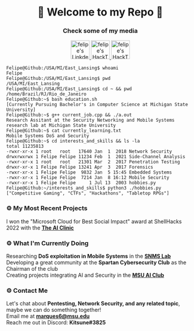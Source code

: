 <h1 align="center">👾 Welcome to my Repo 👾</h1>
<h3 align="center">Check some of my media</h3>
<p align="center">
<a href="https://www.linkedin.com/in/felipe-marques-allevato-250549220/">
  <img alt="felipe's LinkdeIN" width="50px" src="https://user-images.githubusercontent.com/95195316/190579476-ffd552da-ba9a-4695-adcd-ac900ea2c358.png"/>
</a>
<a href="https://app.hackthebox.com/profile/157096">
  <img alt="felipe's HackTheBox" width="50px" src="https://user-images.githubusercontent.com/95195316/190579332-71293926-20fd-48e4-b6ff-96c68ac1e724.svg"/>
</a>
<a href="https://open.spotify.com/user/allevato.ff">
  <img alt="felipe's HackTheBox" width="50px" src="https://user-images.githubusercontent.com/95195316/190580068-ddd1469e-700e-436d-9bce-cd59878195a1.png"/>
</a>  
  
</p>

````console
Felipe@Github:/USA/MI/East_Lansing$ whoami
Felipe
Felipe@Github:/USA/MI/East_Lansing$ pwd
/USA/MI/East_Lansing
Felipe@Github:/USA/MI/East_Lansing$ cd ~ && pwd
/home/Brazil/RJ/Rio_de_Janeiro
Felipe@Github:~$ bash education.sh                                                                                   
[Currently Pursuing Bachelor's in Computer Science at Michigan State University]
Felipe@Github:~$ g++ current_job.cpp && ./a.out
Research Assitant at the Security Networking and Mobile Systems research lab at Michigan State University
Felipe@Github:~$ cat currently_learning.txt
Mobile Systems DoS and Security
Felipe@Github:~$ cd interests_and_skills && ls -la
total 11235813
-rwxr-xr-x 1 root   root   17640 Jan  1  2018 Network Security
drwxrwxrwx 1 Felipe Felipe 11234 Feb  1  2021 Side-Channel Analysis
-rwxr-xr-x 1 root   root   21301 Mar  2  2017 Penetration Testing
drwxr-xr-x 1 Felipe Felipe 13241 Apr  3  2017 Forensics
-rwxr-xr-x 1 Felipe Felipe  9832 Jan  5 15:45 Embedded Systems
-rwxr-xr-x 1 Felipe Felipe  7214 Jan  8 16:12 Mobile Security
-rwxr-xr-x 1 Felipe Felipe     1 Jul 13  2003 hobbies.py
Felipe@Github:~/interests_and_skills$ python3 ./hobbies.py
["Competitive Gaming", "CTFs", "Hackathons", "Tabletop RPGs"]
````

### ⚙️ My Most Recent Projects

I won the "Microsoft Cloud for Best Social Impact" award at ShellHacks 2022 with the **[The AI Clinic](https://github.com/Y0uk1tsun3/diagnosis_app)**

### ⚙️ What I'm Currently Doing
Researching **DoS exploitation in Mobile Systems** in the **[SNMS Lab](https://www.cse.msu.edu/~ghtu/research-projects.html)**<br/>
Developing a great community at the **Spartan Cybersecurity Club** as the Chairman of the club<br/>
Creating projects integrating AI and Security in the **[MSU AI Club](https://www.msuaiclub.com/)**<br/>

### ⚙️ Contact Me
Let's chat about **Pentesting, Network Security, and any related topic**, maybe we can do something together!<br/>
Email me at **marques6@msu.edu**<br/>
Reach me out in Discord: **Kitsune#3825**
